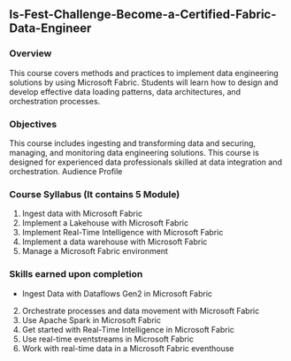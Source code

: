 ## ls-Fest-Challenge-Become-a-Certified-Fabric-Data-Engineer
### Overview
This course covers methods and practices to implement data engineering solutions by using Microsoft Fabric. Students will learn how to design and develop effective data loading patterns, data architectures, and orchestration processes. 

### Objectives 
This course includes ingesting and transforming data and securing, managing, and monitoring data engineering solutions. This course is designed for experienced data professionals skilled at data integration and orchestration.
Audience Profile

### Course Syllabus (It contains 5 Module)
1) Ingest data with Microsoft Fabric
2) Implement a Lakehouse with Microsoft Fabric
3) Implement Real-Time Intelligence with Microsoft Fabric
4) Implement a data warehouse with Microsoft Fabric
5) Manage a Microsoft Fabric environment

### Skills earned upon completion

* Ingest Data with Dataflows Gen2 in Microsoft Fabric
2)	Orchestrate processes and data movement with Microsoft Fabric
3)	Use Apache Spark in Microsoft Fabric
4)	Get started with Real-Time Intelligence in Microsoft Fabric
5)	Use real-time eventstreams in Microsoft Fabric
6)	Work with real-time data in a Microsoft Fabric eventhouse
